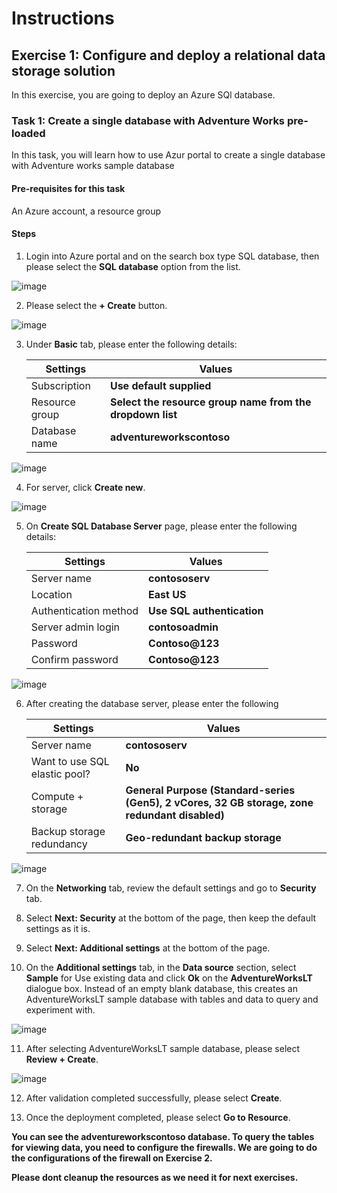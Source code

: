 # Instructions

## Exercise 1: Configure and deploy a relational data storage solution 

In this exercise, you are going to deploy an Azure SQl database. 

### Task 1: Create a single database with Adventure Works pre-loaded

In this task, you will learn how to use Azur portal to create a single database with Adventure works sample database

#### Pre-requisites for this task

An Azure account, a resource group

#### Steps

1. Login into Azure portal and on the search box type SQL database, then please select the **SQL database** option from the list.

![image](../media/db1.png)

2. Please select the **+ Create** button.

![image](../media/db2.png)

3. Under **Basic** tab, please enter the following details:

    | Settings | Values |
    |  -- | -- |
    | Subscription | **Use default supplied** |
    | Resource group | **Select the resource group name from the dropdown list** |
    | Database name | **adventureworkscontoso** |
   
![image](../media/db3.png) 

4. For server, click **Create new**.

![image](../media/db4.png) 

5. On **Create SQL Database Server** page, please enter the following details:

    | Settings | Values |
    |  -- | -- |      
    | Server name | **contososerv** |
    | Location | **East US** |
    | Authentication method | **Use SQL authentication** |
    | Server admin login | **contosoadmin** 
    | Password |  **Contoso@123** 
    | Confirm password | **Contoso@123** |    
    
![image](../media/db5.png)     

6. After creating the database server, please enter the following 

    | Settings | Values |
    |  -- | -- |      
    | Server name | **contososerv** |
    | Want to use SQL elastic pool? | **No** |    |
    | Compute + storage | **General Purpose (Standard-series (Gen5), 2 vCores, 32 GB storage, zone redundant disabled)** |
    | Backup storage redundancy |  **Geo-redundant backup storage** |
    
![image](../media/db6a.png) 

7. On the **Networking** tab, review the default settings and go to **Security** tab.

8. Select **Next: Security** at the bottom of the page, then keep the default settings as it is.

9. Select **Next: Additional settings** at the bottom of the page.

10. On the **Additional settings** tab, in the **Data source** section, select **Sample** for Use existing data and click **Ok** on the **AdventureWorksLT** dialogue box. Instead of an empty blank database, this creates an AdventureWorksLT sample database with tables and data to query and experiment with.

![image](../media/db9.png)

11. After selecting AdventureWorksLT sample database, please select **Review + Create**.

![image](../media/db10.png)

12. After validation completed successfully, please select **Create**.

13. Once the deployment completed, please select **Go to Resource**.

**You can see the adventureworkscontoso database. To query the tables for viewing data, you need to configure the firewalls. We are going to do the configurations of the firewall on Exercise 2.**

**Please dont cleanup the resources as we need it for next exercises.**
